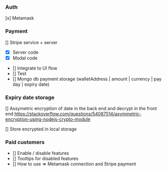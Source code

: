 ### Auth

[x] Metamask

### Payment

[] Stripe service + server

- [x] Server code
- [x] Modal code
- [] Integrate to UI flow
- [] Test
- [] Mongo db payment storage (walletAddress | amount | currency | pay day | expiry date)

### Expiry date storage

[] Assymetric encryption of date in the back end and decrypt in the front end https://stackoverflow.com/questions/54087514/asymmetric-encryption-using-nodejs-crypto-module

[] Store encrypted in local storage

### Paid customers

- [] Enable / disable features
- [] Tooltips for disabled features
- [] How to use => Metamask connection and Stripe payment
